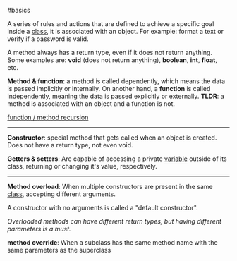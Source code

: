#basics 

A series of rules and actions that are defined to achieve a specific goal inside a [class](Class.md), it is associated with an object. For example: format a text or verify if a password is valid.

A method always has a return type, even if it does not return anything. Some examples are:
**void** (does not return anything), **boolean**, **int**, **float**, etc.

**Method & function**: a method is called dependently, which means the data is passed implicitly or internally. On another hand, a **function** is called independently, meaning the data is passed explicitly or externally. **TLDR**: a method is associated with an object and a function is not.

[function / method recursion](Recursion.md)

-------------------

**Constructor**: special method that gets called when an object is created. Does not have a return type, not even void.

**Getters & setters**: Are capable of accessing a private [variable](Variable.md) outside of its class, returning or changing it's value, respectively.

-----

**Method overload**: When multiple constructors are present in the same [class](Class.md), accepting different arguments.

A constructor with no arguments is called a "default constructor".

*Overloaded methods can have different return types, but having different parameters is a must.*

**method override**: When a subclass has the same method name with the same parameters as the superclass